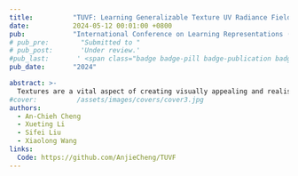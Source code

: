 ```yaml
---
title:          "TUVF: Learning Generalizable Texture UV Radiance Fields"
date:           2024-05-12 00:01:00 +0800
pub:            "International Conference on Learning Representations (ICLR)"
# pub_pre:        "Submitted to "
# pub_post:       'Under review.'
#pub_last:       ' <span class="badge badge-pill badge-publication badge-success">Spotlight</span>'
pub_date:       "2024"

abstract: >-
  Textures are a vital aspect of creating visually appealing and realistic 3D models. In this paper, we study the problem of generating high-fidelity texture given shapes of 3D assets, which has been relatively less explored compared with generic 3D shape modeling. Our goal is to facilitate a controllable texture generation process, such that one texture code can correspond to a particular appearance style independent of any input shapes from a category. We introduce Texture UV Radiance Fields (TUVF) that generate textures in a learnable UV sphere space rather than directly on the 3D shape. This allows the texture to be disentangled from the underlying shape and transferable to other shapes that share the same UV space, i.e., from the same category. We integrate the UV sphere space with the radiance field, which provides a more efficient and accurate representation of textures than traditional texture maps. We perform our experiments on synthetic and real-world object datasets where we achieve not only realistic synthesis but also substantial improvements over state-of-the-arts on texture controlling and editing.
#cover:          /assets/images/covers/cover3.jpg
authors:
  - An-Chieh Cheng
  - Xueting Li
  - Sifei Liu
  - Xiaolong Wang
links:
  Code: https://github.com/AnjieCheng/TUVF
---
```

